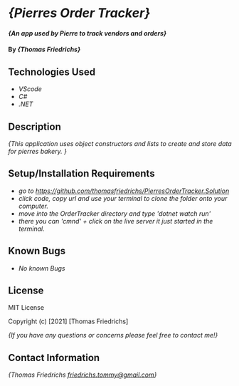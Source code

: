 # _{Pierres Order Tracker}_

#### _{An app used by Pierre to track vendors and orders}_

#### By _**{Thomas Friedrichs}**_

## Technologies Used

* _VScode_
* _C#_
* _.NET_

## Description

_{This application uses object constructors and lists to create and store data for pierres bakery. }_

## Setup/Installation Requirements

* _go to https://github.com/thomasfriedrichs/PierresOrderTracker.Solution_
* _click code, copy url and use your terminal to clone the folder onto your computer._
* _move into the OrderTracker directory and type 'dotnet watch run'_
* _there you can 'cmnd' + click on the live server it just started in the terminal._

## Known Bugs

* _No known Bugs_

## License

MIT License

Copyright (c) [2021] [Thomas Friedrichs]

_{If you have any questions or concerns please feel free to contact me!}_

## Contact Information

_{Thomas Friedrichs friedrichs.tommy@gmail.com}_
